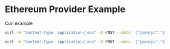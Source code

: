 # Ethereum Provider Example

Curl example 

```bash
curl -H "Content-Type: application/json" -X POST --data '{"jsonrpc":"2.0","method":"web3_clientVersion","params":[],"id":67}' 127.0.0.1:8545
```


```bash
curl -H "Content-Type: application/json" -X POST --data '{"jsonrpc":"2.0","method":"eth_blockNumber","params":[],"id":83}' 127.0.0.1:8545
```